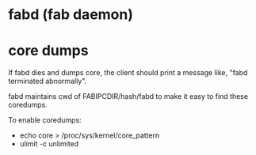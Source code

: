 # fabd (fab daemon)

# core dumps

If fabd dies and dumps core, the client should print a message like, "fabd terminated abnormally".

fabd maintains cwd of FABIPCDIR/hash/fabd to make it easy to find these coredumps.

To enable coredumps:
* echo core > /proc/sys/kernel/core_pattern
* ulimit -c unlimited
